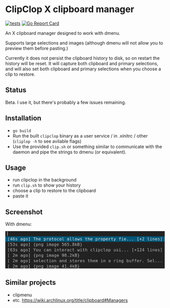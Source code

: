 # ClipClop X clipboard manager

[![tests](https://github.com/maxjmax/clipclop/actions/workflows/test.yaml/badge.svg)](https://github.com/maxjmax/clipclop/actions/workflows/test.yaml)
[![Go Report Card](https://goreportcard.com/badge/github.com/maxjmax/clipclop)](https://goreportcard.com/report/github.com/maxjmax/clipclop)

An X clipboard manager designed to work with dmenu.

Supports large selections and images (although dmenu will not allow you to preview them before pasting.)

Currently it does not persist the clipboard history to disk, so on restart the history will be reset. It will capture both clipboard and primary selections, and will also set both clipboard and primary selections when you choose a clip to restore.

## Status

Beta. I use it, but there's probably a few issues remaining.

## Installation

- `go build`
- Run the built `clipclop` binary as a user service / in .xinitrc / other (`cliplop -h` to see avilable flags)
- Use the provided `clip.sh` or something similar to communicate with the daemon and pipe the strings to dmenu (or equivalent).

## Usage

- run clipclop in the background
- run `clip.sh` to show your history
- choose a clip to restore to the clipboard
- paste it

## Screenshot

With dmenu:

![dmenu screenshot](screenshot.png)

## Similar projects

- clipmenu
- etc. https://wiki.archlinux.org/title/clipboard#Managers

